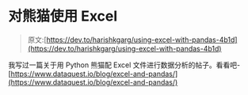 # 对熊猫使用 Excel

> 原文:[https://dev.to/harishkgarg/using-excel-with-pandas-4b1d](https://dev.to/harishkgarg/using-excel-with-pandas-4b1d)

我写过一篇关于用 Python 熊猫配 Excel 文件进行数据分析的帖子。看看吧-[https://www.dataquest.io/blog/excel-and-pandas/](https://www.dataquest.io/blog/excel-and-pandas/)